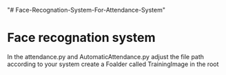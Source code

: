 "# Face-Recognation-System-For-Attendance-System" 
<h1>Face recognation system</h1>
<p>
  In the attendance.py and AutomaticAttendance.py adjust the file path according to your system
  create a Foalder called TrainingImage in the root 
</p>
